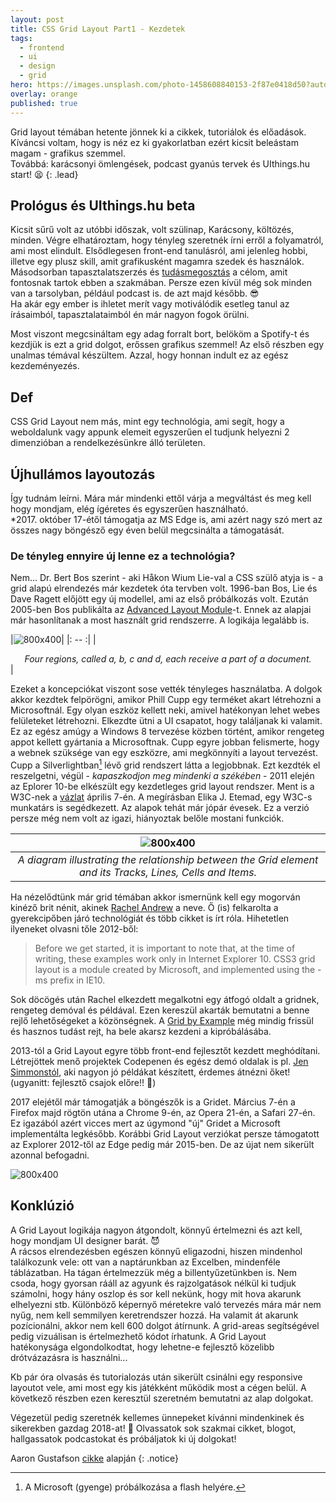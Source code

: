 ```yaml
---
layout: post
title: CSS Grid Layout Part1 - Kezdetek
tags:
  - frontend
  - ui
  - design
  - grid
hero: https://images.unsplash.com/photo-1458608840153-2f87e0418d50?auto=format&fit=crop&w=704&q=80
overlay: orange
published: true
---
```

Grid layout témában hetente jönnek ki a cikkek, tutoriálok és előadások. Kíváncsi voltam, hogy is néz ez ki gyakorlatban ezért kicsit beleástam magam - grafikus szemmel. <br>
Továbbá: karácsonyi ömlengések, podcast gyanús tervek és UIthings.hu start! 😫
{: .lead}
<!--break-->

## Prológus és UIthings.hu beta
Kicsit sűrű volt az utóbbi időszak, volt szülinap, Karácsony, költözés, minden. Végre elhatároztam, hogy tényleg szeretnék írni erről a folyamatról, ami most elindult. Elsődlegesen front-end tanulásról, ami jelenleg hobbi, illetve egy plusz skill, amit grafikusként magamra szedek és használok. Másodsorban tapasztalatszerzés és <a href="http://uithings.hu/posts/tudasmegosztas" target="_blank">tudásmegosztás</a> a célom, amit fontosnak tartok ebben a szakmában.
Persze ezen kívül még sok minden van a tarsolyban, például podcast is. de azt majd később. 😎 <br>
Ha akár egy ember is ihletet merít vagy motiválódik esetleg tanul az írásaimból, tapasztalataimból én már nagyon fogok örülni.

Most viszont megcsináltam egy adag forralt bort, belököm a Spotify-t és kezdjük is ezt a grid dolgot, erőssen grafikus szemmel! Az első részben egy unalmas témával készültem. Azzal, hogy honnan indult ez az egész kezdeményezés.

## Def
CSS Grid Layout nem más, mint egy technológia, ami segít, hogy a weboldalunk vagy appunk elemeit egyszerűen el tudjunk helyezni 2 dimenzióban a rendelkezésünkre álló területen.

## Újhullámos layoutozás
Így tudnám leírni. Mára már mindenki ettől várja a megváltást és meg kell hogy mondjam, elég ígéretes és egyszerűen használható. <br>
\*2017. október 17-étől támogatja az MS Edge is, ami azért nagy szó mert az összes nagy böngésző egy éven belül megcsinálta a támogatását.

### De tényleg ennyire új lenne ez a technológia? <br>
Nem... Dr. Bert Bos szerint - aki Håkon Wium Lie-val a CSS szülő atyja is - a grid alapú elrendezés már kezdetek óta tervben volt. 1996-ban Bos, Lie és Dave Ragett előjött egy új modellel, ami az első próbálkozás volt. Ezután 2005-ben Bos publikálta az <a href="https://www.w3.org/TR/2007/WD-css3-layout-20070809/#property-index" target="_blank">Advanced Layout Module</a>-t. Ennek az alapjai már hasonlítanak a most használt grid rendszerre. A logikája legalább is.

|![800x400](https://www.w3.org/TR/2007/WD-css3-layout-20070809/diagram.png "css grid anno 2005")|
|: -- :|
| *<center>Four regions, called a, b, c and d, each receive a part of a document.</center>* |

Ezeket a koncepciókat viszont sose vették tényleges használatba. A dolgok akkor kezdtek felpörögni, amikor Phill Cupp egy terméket akart létrehozni a Microsoftnál. Egy olyan eszköz kellett neki, amivel hatékonyan lehet webes felületeket létrehozni. Elkezdte ütni a UI csapatot, hogy találjanak ki valamit. Ez az egész amúgy a Windows 8 tervezése közben történt, amikor rengeteg appot kellett gyártania a Microsoftnak. Cupp egyre jobban felismerte, hogy a webnek szüksége van egy eszközre, ami megkönnyíti a layout tervezést.<br>
Cupp a Silverlightban[^1] lévő grid rendszert látta a legjobbnak. 
Ezt kezdték el reszelgetni, végül - *kapaszkodjon meg mindenki a székében* - 2011 elején az Eplorer 10-be elkészült egy kezdetleges grid layout rendszer. Ment is a W3C-nek a <a href="https://www.w3.org/TR/2011/WD-css3-grid-layout-20110407/" target="_blank" >vázlat</a> április 7-én. A megírásban Elika J. Etemad, egy W3C-s munkatárs is segédkezett. Az alapok tehát már jópár évesek. Ez a verzió persze még nem volt az igazi, hiányoztak belőle mostani funkciók.

| ![800x400](https://www.w3.org/TR/2011/WD-css3-grid-layout-20110407/images/grid-concepts.png "css grid anno 2011") |
|:--:|
| *<center>A diagram illustrating the relationship between the Grid element and its Tracks, Lines, Cells and Items.</center>* |

Ha nézelődtünk már grid témában akkor ismernünk kell egy mogorván kinéző brit nénit, akinek <a href="https://rachelandrew.co.uk/" target="_blank" >Rachel Andrew</a> a neve. Ő (is) felkarolta a gyerekcipőben járó technológiát és több cikket is írt róla. Hihetetlen ilyeneket olvasni tőle 2012-ből:

> Before we get started, it is important to note that, at the time of writing, these examples work only in Internet Explorer 10. CSS3 grid layout is a module created by Microsoft, and implemented using the -ms prefix in IE10.

Sok döcögés után Rachel elkezdett megalkotni egy átfogó oldalt a gridnek, rengeteg demóval és példával. Ezen kereszül akarták bemutatni a benne rejlő lehetőségeket a közönségnek. A <a href="https://gridbyexample.com/" target="_blank" >Grid by Example</a> még mindig frissül és hasznos tudást rejt, ha bele akarsz kezdeni a kipróbálásába.

 2013-tól a Grid Layout egyre több front-end fejlesztőt kezdett meghódítani. Létrejöttek menő projektek Codepenen és egész demó oldalak is pl. <a href="http://labs.jensimmons.com/" target="_blank" >Jen Simmonstól</a>, aki nagyon jó példákat készített, érdemes átnézni őket! (ugyanitt: fejlesztő csajok előre!! 💪)

2017 elejétől már támogatják a böngészők is a Gridet. Március 7-én a Firefox majd rögtön utána a Chrome 9-én, az Opera 21-én, a Safari 27-én. Ez igazából azért vicces mert az úgymond "új" Gridet a Microsoft implementálta legkésőbb. Korábbi Grid Layout verziókat persze támogatott az Explorer 2012-től az Edge pedig már 2015-ben. De az újat nem sikerült azonnal befogadni.

![800x400](https://soma.shoprenter.hu/custom/soma/image/data/2017/caniuse-grid.JPG "can i use grid")

## Konklúzió
A Grid Layout logikája nagyon átgondolt, könnyű értelmezni és azt kell, hogy mondjam UI designer barát. 😈 <br>
A rácsos elrendezésben egészen könnyű eligazodni, hiszen mindenhol találkozunk vele: ott van a naptárunkban az Excelben, mindenféle táblázatban. Ha tágan értelmezzük még a billentyűzetünkben is. Nem csoda, hogy gyorsan rááll az agyunk és rajzolgatások nélkül ki tudjuk számolni, hogy hány oszlop és sor kell nekünk,  hogy mit hova akarunk elhelyezni stb.
Különböző képernyő méretekre való tervezés mára már nem nyűg, nem kell semmilyen keretrendszer hozzá. Ha valamit át akarunk pozícionálni, akkor nem kell 600 dolgot átírnunk. A grid-areas segítségével pedig vizuálisan is értelmezhető kódot írhatunk. A Grid Layout hatékonysága elgondolkodtat, hogy lehetne-e fejlesztő közelibb drótvázazásra is használni...

Kb pár óra olvasás és tutorialozás után sikerült csinálni egy responsive layoutot vele, ami most egy kis játékként működik most a cégen belül. A következő részben ezen keresztül szeretném bemutatni az alap dolgokat.

Végezetül pedig szeretnék kellemes ünnepeket kívánni mindenkinek és sikerekben gazdag 2018-at! 🍾
Olvassatok sok szakmai cikket, blogot, hallgassatok podcastokat és próbáljatok ki új dolgokat!

Aaron Gustafson <a href="https://alistapart.com/article/the-story-of-css-grid-from-its-creators" target="_blank">cikke</a> alapján
{: .notice}

[^1]: A Microsoft (gyenge) próbálkozása a flash helyére.